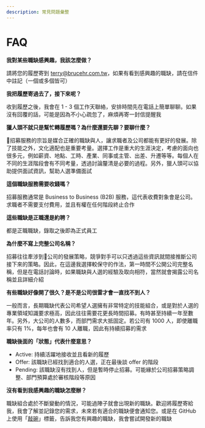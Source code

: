 ```yaml
---
description: 常見問題彙整
---
```


# FAQ

**我對某些職缺感興趣，我該怎麼做？**

請將您的履歷寄到 terry@brucehr.com.tw，如果有看到感興趣的職缺，請在信件中註記（一個或多個皆可）

**我把履歷寄過去了，接下來呢？**

收到履歷之後，我會在 1 - 3 個工作天聯絡，安排時間先在電話上簡單聊聊。如果沒有回覆的話，可能是因為不小心疏忽了，麻煩再寄一封信提醒我

**獵人頭不就只是幫忙轉履歷嗎？為什麼還要先聊？要聊什麼？**

招募服務的宗旨是媒合正確的職缺與人，讓求職者及公司都能有更好的發展。除了技能之外，文化適配也是重要考量。選擇工作是重大的生涯決定，考慮的面向也很多元，例如薪資、地點、工時、產業、同事或主管、出差、升遷等等。每個人在不同的生涯階段會有不同考量，透過討論釐清是必要的過程。另外，獵人頭可以協助提供面試資訊，幫助人選準備面試

**這個職缺服務需要收錢嗎？**

招募服務通常是 Business to Business \(B2B\) 服務，這代表收費對象會是公司。求職者不需要支付費用，並且有權在任何階段終止合作

**這些職缺是正職還是約聘？**

都是正職職缺，錄取之後即為正式員工

**為什麼不寫上完整公司名稱？**

招募往往牽涉到公司的發展策略，競爭對手可以只透過這些資訊就間接推斷公司接下來的策略。因此，在這邊我選擇較保守的作法，第一時間不公開公司完整名稱，但是在電話討論時，如果職缺與人選的經驗及取向相符，當然就會揭露公司名稱並且詳細介紹

**有些職缺好像開了很久？是不是公司很雷才會一直找不到人？**

一般而言，長期職缺代表公司希望人選擁有非常特定的技能組合，或是對於人選的專業領域知識要求極高，因此往往需要花更長時間招募。有時甚至持續一年至數年。另外，大公司的人數多，而部門需求大抵固定。若公司有 1000 人，即使離職率只有 1%，每年也會有 10 人離職，因此有持續招募的需求

**職缺後面的「狀態」代表什麼意思？**

* Active: 持續活躍地接收並且看新的履歷
* Offer: 該職缺已經找到適合的人選，正在最後談 offer 的階段
* Pending: 該職缺沒有找到人，但是暫時停止招募。可能緣於公司招募策略調整、部門預算處於審核階段等原因

**沒有看到我感興趣的職缺怎麼辦？**

職缺組合處於不斷變動的情況，可能過陣子就會出現新的職缺。歡迎將履歷寄給我，我會了解並記錄您的需求，未來若有適合的職缺便會通知您。或是在 GitHub 上使用「[敲碗](https://github.com/sealpuppy/careerinfo/issues)」標籤，告訴我您有興趣的職缺，我會嘗試開發新的職缺

